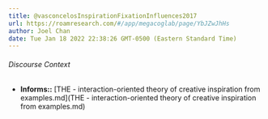 ```yaml
---
title: @vasconcelosInspirationFixationInfluences2017
url: https://roamresearch.com/#/app/megacoglab/page/YbJZwJhHs
author: Joel Chan
date: Tue Jan 18 2022 22:38:26 GMT-0500 (Eastern Standard Time)
---
```




###### Discourse Context

- **Informs::** [THE - interaction-oriented theory of creative inspiration from examples.md](THE - interaction-oriented theory of creative inspiration from examples.md)

